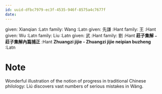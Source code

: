 ```yaml
---
id: uuid-dfbc7979-ec3f-4535-946f-8575a4c7677f
date: 
---
```


given: Xianqian  :Latn
family: Wang  :Latn
given: 先謙 :Hant
family: 王 :Hant
given: Wu :Latn
family: Liu :Latn
given: 武 :Hant
family: 劉 :Hant
**莊子集解﹣莊子集解內篇捕正** :Hant
**Zhuangzi jijie - Zhuangzi jijie neipian buzheng** :Latn
# Note
Wonderful illustration of the notion of progress in traditional Chinese philology: Liú discovers vast numbers of serious mistakes in Wáng.